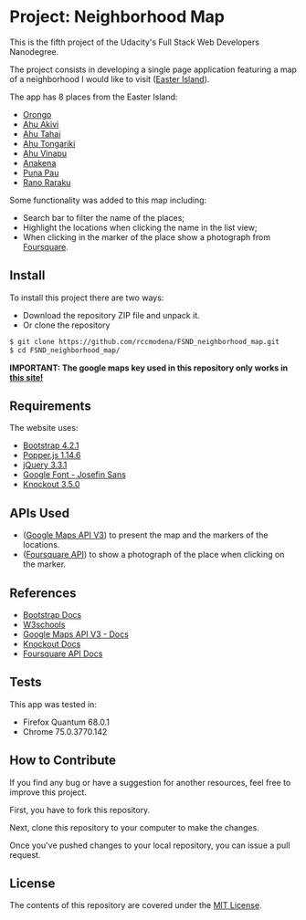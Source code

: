 # Project: Neighborhood Map

This is the fifth project of the Udacity's Full Stack Web Developers Nanodegree.

The project consists in developing a single page application featuring a map of a neighborhood I would like to visit ([Easter Island](https://en.wikipedia.org/wiki/Easter_Island)).

The app has 8 places from the Easter Island:

- [Orongo](https://en.wikipedia.org/wiki/Orongo)
- [Ahu Akivi](https://en.wikipedia.org/wiki/Ahu_Akivi)
- [Ahu Tahai](https://en.wikipedia.org/wiki/Ahu_Tahai)
- [Ahu Tongariki](https://en.wikipedia.org/wiki/Ahu_Tongariki)
- [Ahu Vinapu](https://en.wikipedia.org/wiki/Ahu_Vinapu)
- [Anakena](https://en.wikipedia.org/wiki/Anakena)
- [Puna Pau](https://en.wikipedia.org/wiki/Puna_Pau)
- [Rano Raraku](https://en.wikipedia.org/wiki/Rano_Raraku)

Some functionality was added to this map including:
- Search bar to filter the name of the places;
- Highlight the locations when clicking the name in the list view;
- When clicking in the marker of the place show a photograph from [Foursquare](https://foursquare.com/).

## Install

To install this project there are two ways:
- Download the repository ZIP file and unpack it.
- Or clone the repository

```sh
$ git clone https://github.com/rccmodena/FSND_neighborhood_map.git
$ cd FSND_neighborhood_map/
```

**IMPORTANT: The google maps key used in this repository only works in [this site!](https://rccmodena.github.io/FSND_neighborhood_map/)**

## Requirements

The website uses:
- [Bootstrap 4.2.1](https://getbootstrap.com/docs/4.2/getting-started/introduction/)
- [Popper.js 1.14.6](https://popper.js.org/)
- [jQuery 3.3.1](https://code.jquery.com/)
- [Google Font - Josefin Sans](https://fonts.google.com/specimen/Josefin+Sans)
- [Knockout 3.5.0](https://knockoutjs.com/)

## APIs Used
- ([Google Maps API V3](https://developers.google.com/maps/documentation/javascript/reference/)) to present the map and the markers of the locations.
- ([Foursquare API](https://developer.foursquare.com/docs)) to show a photograph of the place when clicking on the marker.

## References

- [Bootstrap Docs](https://getbootstrap.com/docs/4.2/getting-started/introduction/)
- [W3schools](https://www.w3schools.com/)
- [Google Maps API V3 - Docs](https://developers.google.com/maps/documentation/javascript/reference/)
- [Knockout Docs](https://knockoutjs.com/documentation/introduction.html)
- [Foursquare API Docs](https://developer.foursquare.com/docs)

## Tests

This app was tested in:
- Firefox Quantum 68.0.1
- Chrome 75.0.3770.142

## How to Contribute

If you find any bug or have a suggestion for another resources, feel free to improve this project.

First, you have to fork this repository.

Next, clone this repository to your computer to make the changes.

Once you've pushed changes to your local repository, you can issue a pull request.

## License

The contents of this repository are covered under the [MIT License](LICENSE).
